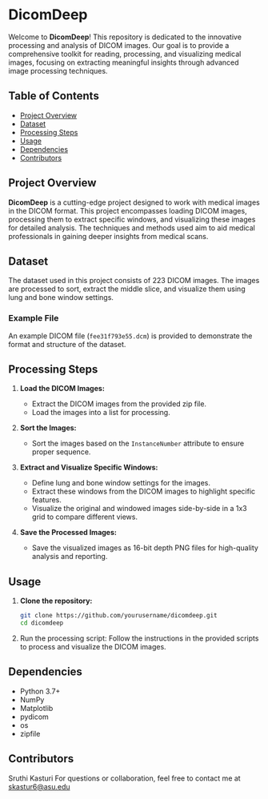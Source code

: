 # DicomDeep

Welcome to **DicomDeep**! This repository is dedicated to the innovative processing and analysis of DICOM images. Our goal is to provide a comprehensive toolkit for reading, processing, and visualizing medical images, focusing on extracting meaningful insights through advanced image processing techniques.

## Table of Contents

- [Project Overview](#project-overview)
- [Dataset](#dataset)
- [Processing Steps](#processing-steps)
- [Usage](#usage)
- [Dependencies](#dependencies)
- [Contributors](#contributors)

## Project Overview

**DicomDeep** is a cutting-edge project designed to work with medical images in the DICOM format. This project encompasses loading DICOM images, processing them to extract specific windows, and visualizing these images for detailed analysis. The techniques and methods used aim to aid medical professionals in gaining deeper insights from medical scans.

## Dataset

The dataset used in this project consists of 223 DICOM images. The images are processed to sort, extract the middle slice, and visualize them using lung and bone window settings.

### Example File

An example DICOM file (`fee31f793e55.dcm`) is provided to demonstrate the format and structure of the dataset.

## Processing Steps

1. **Load the DICOM Images:**
   - Extract the DICOM images from the provided zip file.
   - Load the images into a list for processing.

2. **Sort the Images:**
   - Sort the images based on the `InstanceNumber` attribute to ensure proper sequence.

3. **Extract and Visualize Specific Windows:**
   - Define lung and bone window settings for the images.
   - Extract these windows from the DICOM images to highlight specific features.
   - Visualize the original and windowed images side-by-side in a 1x3 grid to compare different views.

4. **Save the Processed Images:**
   - Save the visualized images as 16-bit depth PNG files for high-quality analysis and reporting.

## Usage

1. **Clone the repository:**
   ```bash
   git clone https://github.com/yourusername/dicomdeep.git
   cd dicomdeep

2. Run the processing script:
Follow the instructions in the provided scripts to process and visualize the DICOM images.

## Dependencies
- Python 3.7+
- NumPy
- Matplotlib
- pydicom
- os
- zipfile

## Contributors
Sruthi Kasturi
For questions or collaboration, feel free to contact me at skastur6@asu.edu
